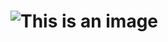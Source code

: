 # ![This is an image](https://media.discordapp.net/attachments/823934358951166012/915470996792819732/mastermind.jpg?width=1290&height=676)
